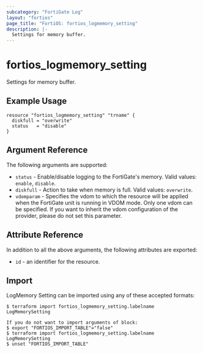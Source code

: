 ```yaml
---
subcategory: "FortiGate Log"
layout: "fortios"
page_title: "FortiOS: fortios_logmemory_setting"
description: |-
  Settings for memory buffer.
---
```


# fortios_logmemory_setting
Settings for memory buffer.

## Example Usage

```hcl
resource "fortios_logmemory_setting" "trname" {
  diskfull = "overwrite"
  status   = "disable"
}
```

## Argument Reference

The following arguments are supported:

* `status` - Enable/disable logging to the FortiGate's memory. Valid values: `enable`, `disable`.
* `diskfull` - Action to take when memory is full. Valid values: `overwrite`.
* `vdomparam` - Specifies the vdom to which the resource will be applied when the FortiGate unit is running in VDOM mode. Only one vdom can be specified. If you want to inherit the vdom configuration of the provider, please do not set this parameter.


## Attribute Reference

In addition to all the above arguments, the following attributes are exported:
* `id` - an identifier for the resource.

## Import

LogMemory Setting can be imported using any of these accepted formats:
```
$ terraform import fortios_logmemory_setting.labelname LogMemorySetting

If you do not want to import arguments of block:
$ export "FORTIOS_IMPORT_TABLE"="false"
$ terraform import fortios_logmemory_setting.labelname LogMemorySetting
$ unset "FORTIOS_IMPORT_TABLE"
```
